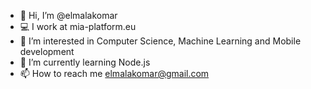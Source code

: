 - 👋 Hi, I’m @elmalakomar
- 💻 I work at mia-platform.eu
- 👀 I’m interested in Computer Science, Machine Learning and Mobile development
- 🌱 I’m currently learning Node.js 
- 📫 How to reach me elmalakomar@gmail.com

<!---
elmalakomar/elmalakomar is a ✨ special ✨ repository because its `README.md` (this file) appears on your GitHub profile.
You can click the Preview link to take a look at your changes.
--->
